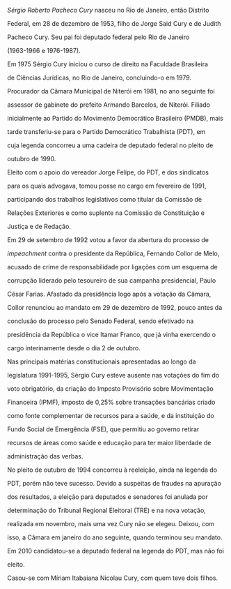 

*Sérgio Roberto Pacheco Cury* nasceu no Rio de Janeiro, então Distrito

Federal, em 28 de dezembro de 1953, filho de Jorge Said Cury e de Judith

Pacheco Cury. Seu pai foi deputado federal pelo Rio de Janeiro

(1963-1966 e 1976-1987).



Em 1975 Sérgio Cury iniciou o curso de direito na Faculdade Brasileira

de Ciências Jurídicas, no Rio de Janeiro, concluindo-o em 1979.

Procurador da Câmara Municipal de Niterói em 1981, no ano seguinte foi

assessor de gabinete do prefeito Armando Barcelos, de Niterói. Filiado

inicialmente ao Partido do Movimento Democrático Brasileiro (PMDB), mais

tarde transferiu-se para o Partido Democrático Trabalhista (PDT), em

cuja legenda concorreu a uma cadeira de deputado federal no pleito de

outubro de 1990.



Eleito com o apoio do vereador Jorge Felipe, do PDT, e dos sindicatos

para os quais advogava, tomou posse no cargo em fevereiro de 1991,

participando dos trabalhos legislativos como titular da Comissão de

Relações Exteriores e como suplente na Comissão de Constituição e

Justiça e de Redação.



Em 29 de setembro de 1992 votou a favor da abertura do processo de

*impeachment* contra o presidente da República, Fernando Collor de Melo,

acusado de crime de responsabilidade por ligações com um esquema de

corrupção liderado pelo tesoureiro de sua campanha presidencial, Paulo

César Farias. Afastado da presidência logo após a votação da Câmara,

Collor renunciou ao mandato em 29 de dezembro de 1992, pouco antes da

conclusão do processo pelo Senado Federal, sendo efetivado na

presidência da República o vice Itamar Franco, que já vinha exercendo o

cargo interinamente desde o dia 2 de outubro.



Nas principais matérias constitucionais apresentadas ao longo da

legislatura 1991-1995, Sérgio Cury esteve ausente nas votações do fim do

voto obrigatório, da criação do Imposto Provisório sobre Movimentação

Financeira (IPMF), imposto de 0,25% sobre transações bancárias criado

como fonte complementar de recursos para a saúde, e da instituição do

Fundo Social de Emergência (FSE), que permitiu ao governo retirar

recursos de áreas como saúde e educação para ter maior liberdade de

administração das verbas.



No pleito de outubro de 1994 concorreu à reeleição, ainda na legenda do

PDT, porém não teve sucesso. Devido a suspeitas de fraudes na apuração

dos resultados, a eleição para deputados e senadores foi anulada por

determinação do Tribunal Regional Eleitoral (TRE) e na nova votação,

realizada em novembro, mais uma vez Cury não se elegeu. Deixou, com

isso, a Câmara em janeiro do ano seguinte, quando terminou seu mandato.



Em 2010 candidatou-se a deputado federal na legenda do PDT, mas não foi

eleito.



Casou-se com Míriam Itabaiana Nicolau Cury, com quem teve dois filhos.




